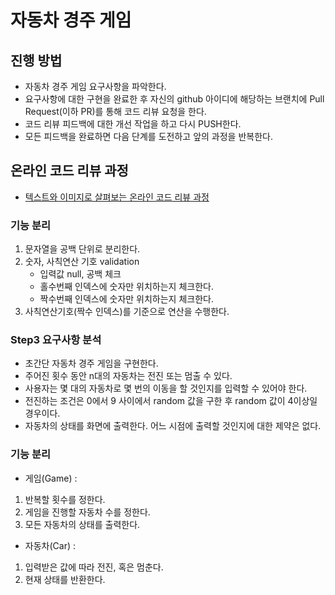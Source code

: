 # 자동차 경주 게임

## 진행 방법

* 자동차 경주 게임 요구사항을 파악한다.
* 요구사항에 대한 구현을 완료한 후 자신의 github 아이디에 해당하는 브랜치에 Pull Request(이하 PR)를 통해 코드 리뷰 요청을 한다.
* 코드 리뷰 피드백에 대한 개선 작업을 하고 다시 PUSH한다.
* 모든 피드백을 완료하면 다음 단계를 도전하고 앞의 과정을 반복한다.

## 온라인 코드 리뷰 과정

* [텍스트와 이미지로 살펴보는 온라인 코드 리뷰 과정](https://github.com/next-step/nextstep-docs/tree/master/codereview)

### 기능 분리

1. 문자열을 공백 단위로 분리한다.
1. 숫자, 사칙연산 기호 validation
   - 입력값 null, 공백 체크
   - 홀수번째 인덱스에 숫자만 위치하는지 체크한다.
   - 짝수번째 인덱스에 숫자만 위치하는지 체크한다.
1. 사칙연산기호(짝수 인덱스)를 기준으로 연산을 수행한다.

### Step3 요구사항 분석

- 초간단 자동차 경주 게임을 구현한다.
- 주어진 횟수 동안 n대의 자동차는 전진 또는 멈출 수 있다.
- 사용자는 몇 대의 자동차로 몇 번의 이동을 할 것인지를 입력할 수 있어야 한다.
- 전진하는 조건은 0에서 9 사이에서 random 값을 구한 후 random 값이 4이상일 경우이다.
- 자동차의 상태를 화면에 출력한다. 어느 시점에 출력할 것인지에 대한 제약은 없다.

### 기능 분리

- 게임(Game) :

1. 반복할 횟수를 정한다.
1. 게임을 진행할 자동차 수를 정한다.
1. 모든 자동차의 상태를 출력한다.

- 자동차(Car) :

1. 입력받은 값에 따라 전진, 혹은 멈춘다.
1. 현재 상태를 반환한다.